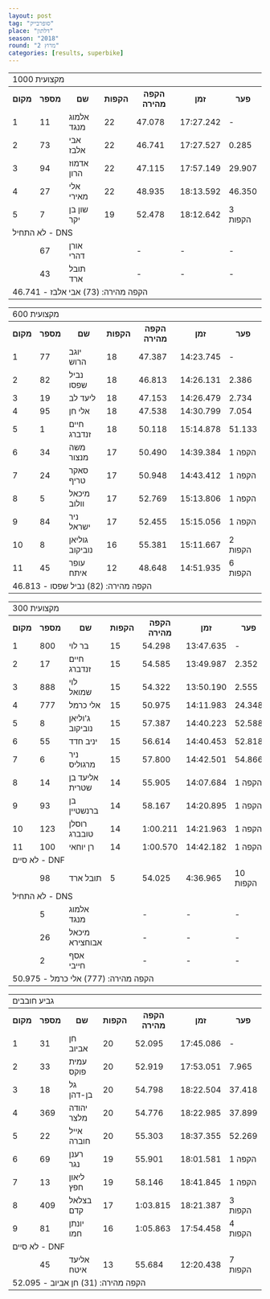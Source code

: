 ```yaml
---
layout: post
tag: "סופרבייק"
place: "דלתון"
season: "2018"
round: "מרוץ 2"
categories: [results, superbike]
---
```

<table class="line_color">
    <tr>
        <td colspan="99" class="title_font">מקצועית 1000</td>
    </tr>
    <tr class="rnkh_bkcolor">
        <th class="rnkh_font">מקום</th>
        <th class="rnkh_font">מספר</th>
        <th class="rnkh_font">שם</th>
        <th class="rnkh_font">הקפות</th>
        <th class="rnkh_font">הקפה מהירה</th>
        <th class="rnkh_font">זמן</th>
        <th class="rnkh_font">פער</th>
    </tr>
    <tr class="rnk_bkcolor">
        <td class="rnk_font">1</td>
        <td class="rnk_font">11</td>
        <td class="rnk_font">אלמוג מנגד</td>
        <td class="rnk_font">22</td>
        <td class="rnk_font">47.078</td>
        <td class="rnk_font">17:27.242</td>
        <td class="rnk_font">-</td>
    </tr>
    <tr class="rnk_bkcolor">
        <td class="rnk_font">2</td>
        <td class="rnk_font">73</td>
        <td class="rnk_font">אבי אלבז</td>
        <td class="rnk_font">22</td>
        <td class="rnk_font">46.741</td>
        <td class="rnk_font">17:27.527</td>
        <td class="rnk_font">0.285</td>
    </tr>
    <tr class="rnk_bkcolor">
        <td class="rnk_font">3</td>
        <td class="rnk_font">94</td>
        <td class="rnk_font">אדמוז הרון</td>
        <td class="rnk_font">22</td>
        <td class="rnk_font">47.115</td>
        <td class="rnk_font">17:57.149</td>
        <td class="rnk_font">29.907</td>
    </tr>
    <tr class="rnk_bkcolor">
        <td class="rnk_font">4</td>
        <td class="rnk_font">27</td>
        <td class="rnk_font">אלי מאירי</td>
        <td class="rnk_font">22</td>
        <td class="rnk_font">48.935</td>
        <td class="rnk_font">18:13.592</td>
        <td class="rnk_font">46.350</td>
    </tr>
    <tr class="rnk_bkcolor">
        <td class="rnk_font">5</td>
        <td class="rnk_font">7</td>
        <td class="rnk_font">שון בן יקר</td>
        <td class="rnk_font">19</td>
        <td class="rnk_font">52.478</td>
        <td class="rnk_font">18:12.642</td>
        <td class="rnk_font">3 הקפות</td>
    </tr>
    <tr>
        <td colspan="99" class="subtitle_font">לא התחיל - DNS</td>
    </tr>
    <tr class="rnk_bkcolor">
        <td class="rnk_font"></td>
        <td class="rnk_font">67</td>
        <td class="rnk_font">אורן דהרי</td>
        <td class="rnk_font"></td>
        <td class="rnk_font">-</td>
        <td class="rnk_font">-</td>
        <td class="rnk_font">-</td>
    </tr>
    <tr class="rnk_bkcolor">
        <td class="rnk_font"></td>
        <td class="rnk_font">43</td>
        <td class="rnk_font">תובל ארד</td>
        <td class="rnk_font"></td>
        <td class="rnk_font">-</td>
        <td class="rnk_font">-</td>
        <td class="rnk_font">-</td>
    </tr>
    <tr>
        <td colspan="99" class="comment_font">הקפה מהירה: (73) אבי אלבז - 46.741</td>
    </tr>
</table>
<table class="line_color">
    <tr>
        <td colspan="99" class="title_font">מקצועית 600</td>
    </tr>
    <tr class="rnkh_bkcolor">
        <th class="rnkh_font">מקום</th>
        <th class="rnkh_font">מספר</th>
        <th class="rnkh_font">שם</th>
        <th class="rnkh_font">הקפות</th>
        <th class="rnkh_font">הקפה מהירה</th>
        <th class="rnkh_font">זמן</th>
        <th class="rnkh_font">פער</th>
    </tr>
    <tr class="rnk_bkcolor">
        <td class="rnk_font">1</td>
        <td class="rnk_font">77</td>
        <td class="rnk_font">יוגב הרוש</td>
        <td class="rnk_font">18</td>
        <td class="rnk_font">47.387</td>
        <td class="rnk_font">14:23.745</td>
        <td class="rnk_font">-</td>
    </tr>
    <tr class="rnk_bkcolor">
        <td class="rnk_font">2</td>
        <td class="rnk_font">82</td>
        <td class="rnk_font">נביל שפסו</td>
        <td class="rnk_font">18</td>
        <td class="rnk_font">46.813</td>
        <td class="rnk_font">14:26.131</td>
        <td class="rnk_font">2.386</td>
    </tr>
    <tr class="rnk_bkcolor">
        <td class="rnk_font">3</td>
        <td class="rnk_font">19</td>
        <td class="rnk_font">ליעד לב</td>
        <td class="rnk_font">18</td>
        <td class="rnk_font">47.153</td>
        <td class="rnk_font">14:26.479</td>
        <td class="rnk_font">2.734</td>
    </tr>
    <tr class="rnk_bkcolor">
        <td class="rnk_font">4</td>
        <td class="rnk_font">95</td>
        <td class="rnk_font">אלי חן</td>
        <td class="rnk_font">18</td>
        <td class="rnk_font">47.538</td>
        <td class="rnk_font">14:30.799</td>
        <td class="rnk_font">7.054</td>
    </tr>
    <tr class="rnk_bkcolor">
        <td class="rnk_font">5</td>
        <td class="rnk_font">1</td>
        <td class="rnk_font">חיים זנדברג</td>
        <td class="rnk_font">18</td>
        <td class="rnk_font">50.118</td>
        <td class="rnk_font">15:14.878</td>
        <td class="rnk_font">51.133</td>
    </tr>
    <tr class="rnk_bkcolor">
        <td class="rnk_font">6</td>
        <td class="rnk_font">34</td>
        <td class="rnk_font">משה מנצור</td>
        <td class="rnk_font">17</td>
        <td class="rnk_font">50.490</td>
        <td class="rnk_font">14:39.384</td>
        <td class="rnk_font">1 הקפה</td>
    </tr>
    <tr class="rnk_bkcolor">
        <td class="rnk_font">7</td>
        <td class="rnk_font">24</td>
        <td class="rnk_font">סאקר טריף</td>
        <td class="rnk_font">17</td>
        <td class="rnk_font">50.948</td>
        <td class="rnk_font">14:43.412</td>
        <td class="rnk_font">1 הקפה</td>
    </tr>
    <tr class="rnk_bkcolor">
        <td class="rnk_font">8</td>
        <td class="rnk_font">5</td>
        <td class="rnk_font">מיכאל וולוב</td>
        <td class="rnk_font">17</td>
        <td class="rnk_font">52.769</td>
        <td class="rnk_font">15:13.806</td>
        <td class="rnk_font">1 הקפה</td>
    </tr>
    <tr class="rnk_bkcolor">
        <td class="rnk_font">9</td>
        <td class="rnk_font">84</td>
        <td class="rnk_font">ניר ישראל</td>
        <td class="rnk_font">17</td>
        <td class="rnk_font">52.455</td>
        <td class="rnk_font">15:15.056</td>
        <td class="rnk_font">1 הקפה</td>
    </tr>
    <tr class="rnk_bkcolor">
        <td class="rnk_font">10</td>
        <td class="rnk_font">8</td>
        <td class="rnk_font">גוליאן נוביקוב</td>
        <td class="rnk_font">16</td>
        <td class="rnk_font">55.381</td>
        <td class="rnk_font">15:11.667</td>
        <td class="rnk_font">2 הקפות</td>
    </tr>
    <tr class="rnk_bkcolor">
        <td class="rnk_font">11</td>
        <td class="rnk_font">45</td>
        <td class="rnk_font">עופר איתח</td>
        <td class="rnk_font">12</td>
        <td class="rnk_font">48.648</td>
        <td class="rnk_font">14:51.935</td>
        <td class="rnk_font">6 הקפות</td>
    </tr>
    <tr>
        <td colspan="99" class="comment_font">הקפה מהירה: (82) נביל שפסו - 46.813</td>
    </tr>
</table>
<table class="line_color">
    <tr>
        <td colspan="99" class="title_font">מקצועית 300</td>
    </tr>
    <tr class="rnkh_bkcolor">
        <th class="rnkh_font">מקום</th>
        <th class="rnkh_font">מספר</th>
        <th class="rnkh_font">שם</th>
        <th class="rnkh_font">הקפות</th>
        <th class="rnkh_font">הקפה מהירה</th>
        <th class="rnkh_font">זמן</th>
        <th class="rnkh_font">פער</th>
    </tr>
    <tr class="rnk_bkcolor">
        <td class="rnk_font">1</td>
        <td class="rnk_font">800</td>
        <td class="rnk_font">בר לוי</td>
        <td class="rnk_font">15</td>
        <td class="rnk_font">54.298</td>
        <td class="rnk_font">13:47.635</td>
        <td class="rnk_font">-</td>
    </tr>
    <tr class="rnk_bkcolor">
        <td class="rnk_font">2</td>
        <td class="rnk_font">17</td>
        <td class="rnk_font">חיים זנדברג</td>
        <td class="rnk_font">15</td>
        <td class="rnk_font">54.585</td>
        <td class="rnk_font">13:49.987</td>
        <td class="rnk_font">2.352</td>
    </tr>
    <tr class="rnk_bkcolor">
        <td class="rnk_font">3</td>
        <td class="rnk_font">888</td>
        <td class="rnk_font">לוי שמואל</td>
        <td class="rnk_font">15</td>
        <td class="rnk_font">54.322</td>
        <td class="rnk_font">13:50.190</td>
        <td class="rnk_font">2.555</td>
    </tr>
    <tr class="rnk_bkcolor">
        <td class="rnk_font">4</td>
        <td class="rnk_font">777</td>
        <td class="rnk_font">אלי כרמל</td>
        <td class="rnk_font">15</td>
        <td class="rnk_font">50.975</td>
        <td class="rnk_font">14:11.983</td>
        <td class="rnk_font">24.348</td>
    </tr>
    <tr class="rnk_bkcolor">
        <td class="rnk_font">5</td>
        <td class="rnk_font">8</td>
        <td class="rnk_font">ג'וליאן נוביקוב</td>
        <td class="rnk_font">15</td>
        <td class="rnk_font">57.387</td>
        <td class="rnk_font">14:40.223</td>
        <td class="rnk_font">52.588</td>
    </tr>
    <tr class="rnk_bkcolor">
        <td class="rnk_font">6</td>
        <td class="rnk_font">55</td>
        <td class="rnk_font">יניב חדד</td>
        <td class="rnk_font">15</td>
        <td class="rnk_font">56.614</td>
        <td class="rnk_font">14:40.453</td>
        <td class="rnk_font">52.818</td>
    </tr>
    <tr class="rnk_bkcolor">
        <td class="rnk_font">7</td>
        <td class="rnk_font">6</td>
        <td class="rnk_font">ניר מרגוליס</td>
        <td class="rnk_font">15</td>
        <td class="rnk_font">57.800</td>
        <td class="rnk_font">14:42.501</td>
        <td class="rnk_font">54.866</td>
    </tr>
    <tr class="rnk_bkcolor">
        <td class="rnk_font">8</td>
        <td class="rnk_font">14</td>
        <td class="rnk_font">אליעד בן שטרית</td>
        <td class="rnk_font">14</td>
        <td class="rnk_font">55.905</td>
        <td class="rnk_font">14:07.684</td>
        <td class="rnk_font">1 הקפה</td>
    </tr>
    <tr class="rnk_bkcolor">
        <td class="rnk_font">9</td>
        <td class="rnk_font">93</td>
        <td class="rnk_font">בן ברנשטיין</td>
        <td class="rnk_font">14</td>
        <td class="rnk_font">58.167</td>
        <td class="rnk_font">14:20.895</td>
        <td class="rnk_font">1 הקפה</td>
    </tr>
    <tr class="rnk_bkcolor">
        <td class="rnk_font">10</td>
        <td class="rnk_font">123</td>
        <td class="rnk_font">רוסלן טובברג</td>
        <td class="rnk_font">14</td>
        <td class="rnk_font">1:00.211</td>
        <td class="rnk_font">14:21.963</td>
        <td class="rnk_font">1 הקפה</td>
    </tr>
    <tr class="rnk_bkcolor">
        <td class="rnk_font">11</td>
        <td class="rnk_font">100</td>
        <td class="rnk_font">רן יוחאי</td>
        <td class="rnk_font">14</td>
        <td class="rnk_font">1:00.570</td>
        <td class="rnk_font">14:42.182</td>
        <td class="rnk_font">1 הקפה</td>
    </tr>
    <tr>
        <td colspan="99" class="subtitle_font">לא סיים - DNF</td>
    </tr>
    <tr class="rnk_bkcolor">
        <td class="rnk_font"></td>
        <td class="rnk_font">98</td>
        <td class="rnk_font">תובל ארד</td>
        <td class="rnk_font">5</td>
        <td class="rnk_font">54.025</td>
        <td class="rnk_font">4:36.965</td>
        <td class="rnk_font">10 הקפות</td>
    </tr>
    <tr>
        <td colspan="99" class="subtitle_font">לא התחיל - DNS</td>
    </tr>
    <tr class="rnk_bkcolor">
        <td class="rnk_font"></td>
        <td class="rnk_font">5</td>
        <td class="rnk_font">אלמוג מנגד</td>
        <td class="rnk_font"></td>
        <td class="rnk_font">-</td>
        <td class="rnk_font">-</td>
        <td class="rnk_font">-</td>
    </tr>
    <tr class="rnk_bkcolor">
        <td class="rnk_font"></td>
        <td class="rnk_font">26</td>
        <td class="rnk_font">מיכאל אבוחצירא</td>
        <td class="rnk_font"></td>
        <td class="rnk_font">-</td>
        <td class="rnk_font">-</td>
        <td class="rnk_font">-</td>
    </tr>
    <tr class="rnk_bkcolor">
        <td class="rnk_font"></td>
        <td class="rnk_font">2</td>
        <td class="rnk_font">אסף חייבי</td>
        <td class="rnk_font"></td>
        <td class="rnk_font">-</td>
        <td class="rnk_font">-</td>
        <td class="rnk_font">-</td>
    </tr>
    <tr>
        <td colspan="99" class="comment_font">הקפה מהירה: (777) אלי כרמל - 50.975</td>
    </tr>
</table>
<table class="line_color">
    <tr>
        <td colspan="99" class="title_font">גביע חובבים</td>
    </tr>
    <tr class="rnkh_bkcolor">
        <th class="rnkh_font">מקום</th>
        <th class="rnkh_font">מספר</th>
        <th class="rnkh_font">שם</th>
        <th class="rnkh_font">הקפות</th>
        <th class="rnkh_font">הקפה מהירה</th>
        <th class="rnkh_font">זמן</th>
        <th class="rnkh_font">פער</th>
    </tr>
    <tr class="rnk_bkcolor">
        <td class="rnk_font">1</td>
        <td class="rnk_font">31</td>
        <td class="rnk_font">חן אביוב</td>
        <td class="rnk_font">20</td>
        <td class="rnk_font">52.095</td>
        <td class="rnk_font">17:45.086</td>
        <td class="rnk_font">-</td>
    </tr>
    <tr class="rnk_bkcolor">
        <td class="rnk_font">2</td>
        <td class="rnk_font">33</td>
        <td class="rnk_font">עמית פוקס</td>
        <td class="rnk_font">20</td>
        <td class="rnk_font">52.919</td>
        <td class="rnk_font">17:53.051</td>
        <td class="rnk_font">7.965</td>
    </tr>
    <tr class="rnk_bkcolor">
        <td class="rnk_font">3</td>
        <td class="rnk_font">18</td>
        <td class="rnk_font">גל בן-דהן</td>
        <td class="rnk_font">20</td>
        <td class="rnk_font">54.798</td>
        <td class="rnk_font">18:22.504</td>
        <td class="rnk_font">37.418</td>
    </tr>
    <tr class="rnk_bkcolor">
        <td class="rnk_font">4</td>
        <td class="rnk_font">369</td>
        <td class="rnk_font">יהודה מלצר</td>
        <td class="rnk_font">20</td>
        <td class="rnk_font">54.776</td>
        <td class="rnk_font">18:22.985</td>
        <td class="rnk_font">37.899</td>
    </tr>
    <tr class="rnk_bkcolor">
        <td class="rnk_font">5</td>
        <td class="rnk_font">22</td>
        <td class="rnk_font">אייל חוברה</td>
        <td class="rnk_font">20</td>
        <td class="rnk_font">55.303</td>
        <td class="rnk_font">18:37.355</td>
        <td class="rnk_font">52.269</td>
    </tr>
    <tr class="rnk_bkcolor">
        <td class="rnk_font">6</td>
        <td class="rnk_font">69</td>
        <td class="rnk_font">רענן נגר</td>
        <td class="rnk_font">19</td>
        <td class="rnk_font">55.901</td>
        <td class="rnk_font">18:01.581</td>
        <td class="rnk_font">1 הקפה</td>
    </tr>
    <tr class="rnk_bkcolor">
        <td class="rnk_font">7</td>
        <td class="rnk_font">13</td>
        <td class="rnk_font">ליאון חפץ</td>
        <td class="rnk_font">19</td>
        <td class="rnk_font">58.146</td>
        <td class="rnk_font">18:41.845</td>
        <td class="rnk_font">1 הקפה</td>
    </tr>
    <tr class="rnk_bkcolor">
        <td class="rnk_font">8</td>
        <td class="rnk_font">409</td>
        <td class="rnk_font">בצלאל קדם</td>
        <td class="rnk_font">17</td>
        <td class="rnk_font">1:03.815</td>
        <td class="rnk_font">18:21.387</td>
        <td class="rnk_font">3 הקפות</td>
    </tr>
    <tr class="rnk_bkcolor">
        <td class="rnk_font">9</td>
        <td class="rnk_font">81</td>
        <td class="rnk_font">יונתן חמו</td>
        <td class="rnk_font">16</td>
        <td class="rnk_font">1:05.863</td>
        <td class="rnk_font">17:54.458</td>
        <td class="rnk_font">4 הקפות</td>
    </tr>
    <tr>
        <td colspan="99" class="subtitle_font">לא סיים - DNF</td>
    </tr>
    <tr class="rnk_bkcolor">
        <td class="rnk_font"></td>
        <td class="rnk_font">45</td>
        <td class="rnk_font">אליעד איטח</td>
        <td class="rnk_font">13</td>
        <td class="rnk_font">55.684</td>
        <td class="rnk_font">12:20.438</td>
        <td class="rnk_font">7 הקפות</td>
    </tr>
    <tr>
        <td colspan="99" class="comment_font">הקפה מהירה: (31) חן אביוב - 52.095</td>
    </tr>
</table>
